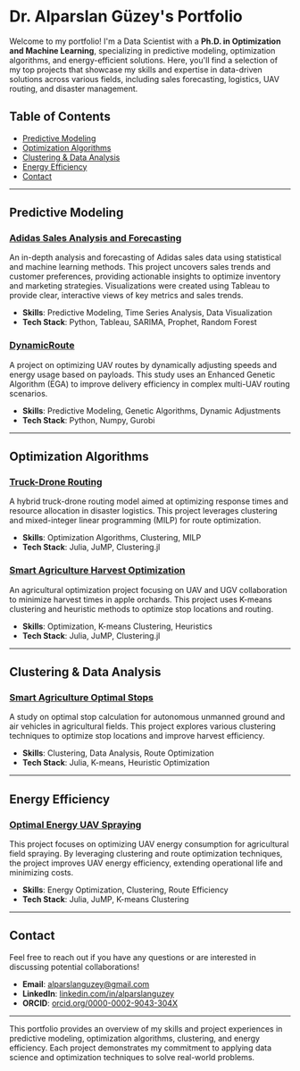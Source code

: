 # Dr. Alparslan Güzey's Portfolio

Welcome to my portfolio! I'm a Data Scientist with a **Ph.D. in Optimization and Machine Learning**, specializing in predictive modeling, optimization algorithms, and energy-efficient solutions. Here, you'll find a selection of my top projects that showcase my skills and expertise in data-driven solutions across various fields, including sales forecasting, logistics, UAV routing, and disaster management.

## Table of Contents
- [Predictive Modeling](#predictive-modeling)
- [Optimization Algorithms](#optimization-algorithms)
- [Clustering & Data Analysis](#clustering--data-analysis)
- [Energy Efficiency](#energy-efficiency)
- [Contact](#contact)

---

## Predictive Modeling

### [Adidas Sales Analysis and Forecasting](https://github.com/AlparslanGuzey/Adidas-Sales-Analysis-and-Forecasting)
An in-depth analysis and forecasting of Adidas sales data using statistical and machine learning methods. This project uncovers sales trends and customer preferences, providing actionable insights to optimize inventory and marketing strategies. Visualizations were created using Tableau to provide clear, interactive views of key metrics and sales trends.
  - **Skills**: Predictive Modeling, Time Series Analysis, Data Visualization
  - **Tech Stack**: Python, Tableau, SARIMA, Prophet, Random Forest

### [DynamicRoute](https://github.com/AlparslanGuzey/DynamicRoute)
A project on optimizing UAV routes by dynamically adjusting speeds and energy usage based on payloads. This study uses an Enhanced Genetic Algorithm (EGA) to improve delivery efficiency in complex multi-UAV routing scenarios.
  - **Skills**: Predictive Modeling, Genetic Algorithms, Dynamic Adjustments
  - **Tech Stack**: Python, Numpy, Gurobi

---

## Optimization Algorithms

### [Truck-Drone Routing](https://github.com/AlparslanGuzey/Truck-Drone_Routing)
A hybrid truck-drone routing model aimed at optimizing response times and resource allocation in disaster logistics. This project leverages clustering and mixed-integer linear programming (MILP) for route optimization.
  - **Skills**: Optimization Algorithms, Clustering, MILP
  - **Tech Stack**: Julia, JuMP, Clustering.jl

### [Smart Agriculture Harvest Optimization](https://github.com/AlparslanGuzey/Smart_Agriculture_Harvest_Optimization)
An agricultural optimization project focusing on UAV and UGV collaboration to minimize harvest times in apple orchards. This project uses K-means clustering and heuristic methods to optimize stop locations and routing.
  - **Skills**: Optimization, K-means Clustering, Heuristics
  - **Tech Stack**: Julia, JuMP, Clustering.jl

---

## Clustering & Data Analysis

### [Smart Agriculture Optimal Stops](https://github.com/AlparslanGuzey/Smart_Agriculture_Optimal_Stops)
A study on optimal stop calculation for autonomous unmanned ground and air vehicles in agricultural fields. This project explores various clustering techniques to optimize stop locations and improve harvest efficiency.
  - **Skills**: Clustering, Data Analysis, Route Optimization
  - **Tech Stack**: Julia, K-means, Heuristic Optimization

---

## Energy Efficiency

### [Optimal Energy UAV Spraying](https://github.com/AlparslanGuzey/Optimal_Energy_UAV_Spraying)
This project focuses on optimizing UAV energy consumption for agricultural field spraying. By leveraging clustering and route optimization techniques, the project improves UAV energy efficiency, extending operational life and minimizing costs.
  - **Skills**: Energy Optimization, Clustering, Route Efficiency
  - **Tech Stack**: Julia, JuMP, K-means Clustering

---

## Contact

Feel free to reach out if you have any questions or are interested in discussing potential collaborations!

- **Email**: alparslanguzey@gmail.com
- **LinkedIn**: [linkedin.com/in/alparslanguzey](https://www.linkedin.com/in/alparslanguzey/)
- **ORCID**: [orcid.org/0000-0002-9043-304X](https://orcid.org/0000-0002-9043-304X)

---

This portfolio provides an overview of my skills and project experiences in predictive modeling, optimization algorithms, clustering, and energy efficiency. Each project demonstrates my commitment to applying data science and optimization techniques to solve real-world problems.

